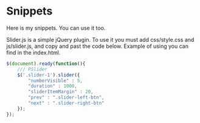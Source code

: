 # Snippets
Here is my snippets. You can use it too. 

Slider.js is a simple jQuery plugin. To use it you must add css/style.css and js/slider.js, and copy and past the code below. Example of using you can find in the index.html.
```js
$(document).ready(function(){
    /// PSlider
    $('.slider-1').slider({
        "numberVisible" : 5,
        "duration" : 1000,
        "sliderItemMargin" : 20,
        "prev" : ".slider-left-btn",
        "next" : ".slider-right-btn"
    });
});
```